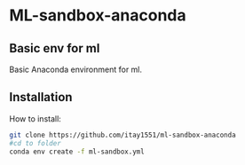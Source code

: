 # ML-sandbox-anaconda
## Basic env for ml 
Basic Anaconda environment for ml.

## Installation


How to install:

```sh
git clone https://github.com/itay1551/ml-sandbox-anaconda
#cd to folder
conda env create -f ml-sandbox.yml 
```
